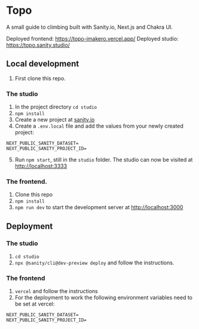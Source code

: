 # Topo

A small guide to climbing built with Sanity.io, Next.js and Chakra UI.

Deployed frontend: https://topo-imakero.vercel.app/
Deployed studio: https://topo.sanity.studio/

## Local development

1. First clone this repo.

### The studio

1. In the project directory `cd studio`
2. `npm install`
3. Create a new project at [sanity.io](http://sanity.io)
4. Create a `.env.local` file and add the values from your newly created project:

```
NEXT_PUBLIC_SANITY_DATASET=
NEXT_PUBLIC_SANITY_PROJECT_ID=
```

5. Run `npm start`, still in the `studio` folder. The studio can now be visited at [http://localhost:3333](http://localhost:3333)

### The frontend.

1. Clone this repo
2. `npm install`
3. `npm run dev` to start the development server at [http://localhost:3000](http://localhost:3000)

## Deployment

### The studio

1. `cd studio`
2. `npx @sanity/cli@dev-preview deploy` and follow the instructions.

### The frontend

1. `vercel` and follow the instructions
2. For the deployment to work the following environment variables need to be set at vercel:

```
NEXT_PUBLIC_SANITY_DATASET=
NEXT_PUBLIC_SANITY_PROJECT_ID=
```
